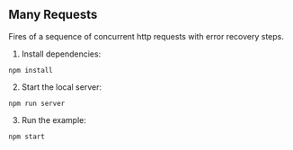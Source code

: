 ## Many Requests

Fires of a sequence of concurrent http requests with error recovery steps.

1. Install dependencies:

```
npm install
```

2. Start the local server:

```
npm run server
```

3. Run the example:

```
npm start
```
